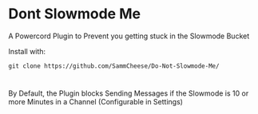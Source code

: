 # Dont Slowmode Me

A Powercord Plugin to Prevent you getting stuck in the Slowmode Bucket

Install with:

```
git clone https://github.com/SammCheese/Do-Not-Slowmode-Me/
```

#
By Default, the Plugin blocks Sending Messages if the Slowmode is 10 or more Minutes in a Channel (Configurable in Settings)
